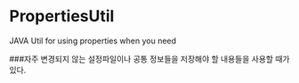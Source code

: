 # PropertiesUtil
JAVA Util for using properties when you need

###자주 변경되지 않는 설정파일이나 공통 정보들을 저장해야 할 내용들을 사용할 때가 있다.
